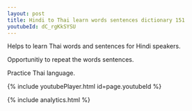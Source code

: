 ```yaml
---
layout: post
title: Hindi to Thai learn words sentences dictionary 151 
youtubeId: dC_rgKkSYSU
---
```

 
 
Helps to learn Thai words and sentences for Hindi speakers.

Opportunitiy to repeat the words sentences. 

Practice Thai language. 
 
{% include youtubePlayer.html id=page.youtubeId %}
 
 
{% include analytics.html %}